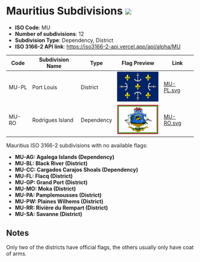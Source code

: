 # Mauritius Subdivisions ![](https://flagcdn.com/h40/mu.png)

- **ISO Code**: MU
- **Number of subdivisions**: 12
- **Subdivision Type**: Dependency, District
- **ISO 3166-2 API link**: https://iso3166-2-api.vercel.app/api/alpha/MU

| Code  | Subdivision Name         | Type | Flag Preview | Link |
|-------|--------------------------|--------------| -------------- |----------|
| MU-PL | Port Louis | District | <img src='https://raw.githubusercontent.com/amckenna41/iso3166-flags/main/iso3166-2-flags/MU/MU-PL.svg' height='80'> | [MU-PL.svg](https://raw.githubusercontent.com/amckenna41/iso3166-flags/main/iso3166-2-flags/MU/MU-PL.svg) |
| MU-RO | Rodrigues Island | Dependency | <img src='https://raw.githubusercontent.com/amckenna41/iso3166-flags/main/iso3166-2-flags/MU/MU-RO.svg' height='80'> | [MU-RO.svg](https://raw.githubusercontent.com/amckenna41/iso3166-flags/main/iso3166-2-flags/MU/MU-RO.svg) |

Mauritius ISO 3166-2 subdivisions with no available flags:

* **MU-AG: Agalega Islands (Dependency)**
* **MU-BL: Black River (District)**
* **MU-CC: Cargados Carajos Shoals (Dependency)**
* **MU-FL: Flacq (District)**
* **MU-GP: Grand Port (District)**
* **MU-MO: Moka (District)**
* **MU-PA: Pamplemousses (District)**
* **MU-PW: Plaines Wilhems (District)**
* **MU-RR: Rivière du Rempart (District)**
* **MU-SA: Savanne (District)**

## Notes
Only two of the districts have official flags, the others usually only have coat of arms.